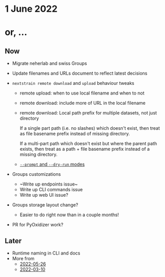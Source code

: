 # 1 June 2022
# or, …

## Now

- Migrate neherlab and swiss Groups

- Update filenames and URLs document to reflect latest decisions

- `nextstrain remote download` and `upload` behaviour tweaks

  - remote upload: when to use local filename and when to not
  - remote download: include more of URL in the local filename
  - remote download: Local path prefix for multiple datasets, not just directory
    
    If a single part path (i.e. no slashes) which doesn't exist, then treat as
    file basename prefix instead of missing directory.

    If a multi-part path which doesn't exist but where the parent path exists,
    then treat as a path + file basename prefix instead of a missing directory.

  - [`--prompt` and `--dry-run` modes](https://github.com/nextstrain/cli/issues/149)

- Groups customizations
  - ~Write up endpoints issue~
  - Write up CLI commands issue
  - Write up web UI issue?

- Groups storage layout change?
  - Easier to do right now than in a couple months!

- PR for PyOxidizer work?

## Later

- Runtime naming in CLI and docs
- More from
  - [2022-05-26](2022-05-26.md)
  - [2022-03-10](2022-03-10.md)
